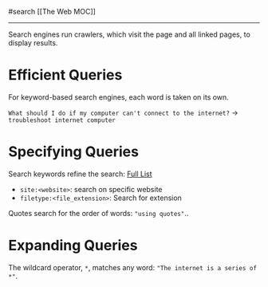 #search 
[[The Web MOC]]
- - -

Search engines run crawlers, which visit the page and all linked pages, to display results.

# Efficient Queries

For keyword-based search engines, each word is taken on its own.

`What should I do if my computer can't connect to the internet?`
->
`troubleshoot internet computer`

# Specifying Queries

Search keywords refine the search: [Full List](https://support.google.com/websearch/answer/2466433?hl=en&visit_id=1-636359231656004331-872652267&rd=1)
- `site:<website>`: search on specific website
- `filetype:<file_extension>`: Search for extension

Quotes search for the order of words: `"using quotes"`..

# Expanding Queries

The wildcard operator, `*`, matches any word: `"The internet is a series of *"`.